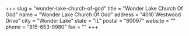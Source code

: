 +++
slug = "wonder-lake-church-of-god"
title = "Wonder Lake Church Of God"
name = "Wonder Lake Church Of God"
address = "4010 Westwood Drive"
city = "Wonder Lake"
state = "IL"
postal = "60097"
website = ""
phone = "815-653-9980"
fax = ""
+++
